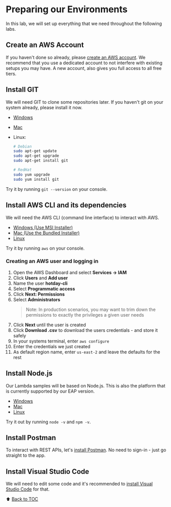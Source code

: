 # Preparing our Environments

In this lab, we will set up everything that we need throughout the following
labs.

## Create an AWS Account

If you haven't done so already, please [create an AWS account](https://portal.aws.amazon.com/gp/aws/developer/registration/index.html).
We recommend that you use a dedicated account to not interfere with existing
setups you may have. A new account, also gives you full access to all free tiers.

## Install GIT

We will need GIT to clone some repositories later.
If you haven't git on your system already, please install it now.

* [Windows](https://git-scm.com/download/win)
* [Mac](https://git-scm.com/download/mac)
* Linux:

  ```bash
  # Debian
  sudo apt-get update
  sudo apt-get upgrade
  sudo apt-get install git

  # RedHat
  sudo yum upgrade
  sudo yum install git
  ```

Try it by running `git --version` on your console.

## Install AWS CLI and its dependencies

We will need the AWS CLI (command line interface) to interact with AWS.

* [Windows (Use MSI Installer)](https://docs.aws.amazon.com/cli/latest/userguide/install-windows.html)
* [Mac (Use the Bundled Installer)](https://docs.aws.amazon.com/cli/latest/userguide/install-macos.html)
* [Linux](https://docs.aws.amazon.com/cli/latest/userguide/install-linux.html)

Try it by running `aws` on your console.

### Creating an AWS user and logging in

1. Open the AWS Dashboard and select __Services -> IAM__
2. Click **Users** and **Add user**
3. Name the user **hotday-cli**
4. Select **Programmatic access**
5. Click **Next: Permissions**
6. Select **Administrators**
   > Note: In production scenarios, you may want to trim down the permissions to
   > exactly the privileges a given user needs
7. Click **Next** until the user is created
8. Click **Download .csv** to download the users credentials - and store it safely
9. In your systems terminal, enter `aws configure`
10. Enter the credentials we just created
11. As default region name, enter `us-east-2` and leave the defaults for the rest

## Install Node.js

Our Lambda samples will be based on Node.js.
This is also the platform that is currently supported by our EAP version.

* [Windows](https://nodejs.org/dist/v10.15.0/node-v10.15.0-x86.msi)
* [Mac](https://nodejs.org/dist/v10.15.0/node-v10.15.0.pkg)
* [Linux](https://github.com/nodesource/distributions/blob/master/README.md)

Try it out by running `node -v` and `npm -v`.

## Install Postman

To interact with REST APIs, let's [install Postman](https://www.getpostman.com/downloads/).
No need to sign-in - just go straight to the app.

## Install Visual Studio Code

We will need to edit some code and it's recommended to
[install Visual Studio Code](https://code.visualstudio.com/download) for that.

:arrow_up: [Back to TOC](/README.md)